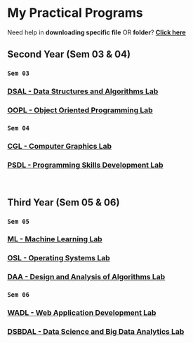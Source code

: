 # My Practical Programs

Need help in **downloading specific file** OR **folder**? [**Click here**](https://github.com/GopalSaraf/Practicals/wiki)

## Second Year (Sem 03 & 04)

### `Sem 03`

### [DSAL - Data Structures and Algorithms Lab](DSAL)

### [OOPL - Object Oriented Programming Lab](OOPL)

### `Sem 04`

### [CGL - Computer Graphics Lab](CGL)

### [PSDL - Programming Skills Development Lab](PSDL)

<br>

## Third Year (Sem 05 & 06)

### `Sem 05`

### [ML - Machine Learning Lab](ML)

### [OSL - Operating Systems Lab](OSL)

### [DAA - Design and Analysis of Algorithms Lab](DAA)

### `Sem 06`

### [WADL - Web Application Development Lab](WADL)

### [DSBDAL - Data Science and Big Data Analytics Lab](DSBDAL)
